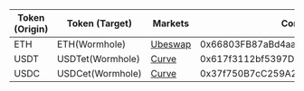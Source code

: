 | Token (Origin) | Token (Target)   | Markets                             | Contract Address                           |
|----------------|------------------|---------------------------------------|--------------------------------------------|
| ETH            | ETH(Wormhole)    | [Ubeswap](https://app.ubeswap.org/)   | 0x66803FB87aBd4aaC3cbB3fAd7C3aa01f6F3FB207 |
| USDT           | USDTet(Wormhole) | [Curve](https://curve.fi/#/celo/swap) | 0x617f3112bf5397D0467D315cC709EF968D9ba546 |
| USDC           | USDCet(Wormhole) | [Curve](https://curve.fi/#/celo/swap) | 0x37f750B7cC259A2f741AF45294f6a16572CF5cAd |
